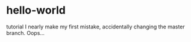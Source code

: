 # hello-world
tutorial
I nearly make my first mistake, accidentally changing the master branch. Oops...
